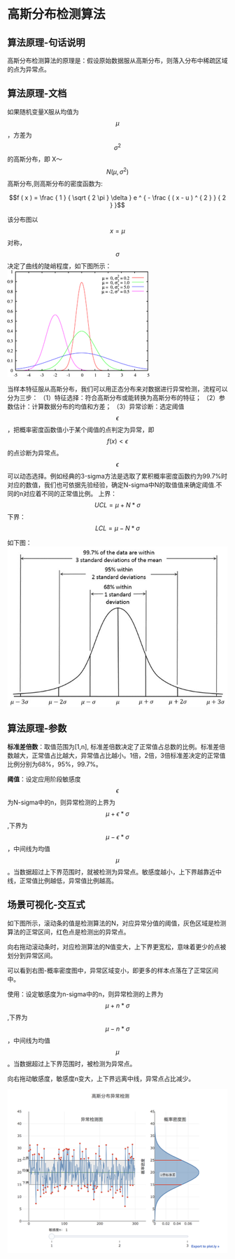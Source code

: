 
# 高斯分布检测算法

##  算法原理-句话说明

高斯分布检测算法的原理是：假设原始数据服从高斯分布，则落入分布中稀疏区域的点为异常点。

##  算法原理-文档

如果随机变量X服从均值为$$\mu$$，方差为$$\sigma^2$$的高斯分布，即
X～$$N(\mu,\sigma^2)$$高斯分布,则高斯分布的密度函数为:

$$f ( x ) = \frac { 1 } { \sqrt { 2 \pi } \delta } e ^ { - \frac { ( x - u ) ^ { 2 } } { 2 } }$$

该分布图以$$x=\mu$$对称，$$\sigma$$决定了曲线的陡峭程度，如下图所示：
![img](../_image/高斯分布原理.png)



当样本特征服从高斯分布，我们可以用正态分布来对数据进行异常检测，流程可以分为三步：
（1）特征选择：符合高斯分布或能转换为高斯分布的特征；
（2）参数估计：计算数据分布的均值和方差；
（3）异常诊断：选定阈值$$\epsilon$$，把概率密度函数值小于某个阈值的点判定为异常，即$$f(x)<\epsilon$$的点诊断为异常点。$$\epsilon$$可以动态选择。例如经典的3-sigma方法是选取了累积概率密度函数约为99.7%时对应的数值，我们也可依据先验经验，确定N-sigma中N的取值值来确定阈值.不同的n对应着不同的正常值比例。
上界：
$$UCL = \mu+N*\sigma$$
下界：
$$LCL = \mu-N*\sigma$$

如下图：
![](../_image/高斯原理.png)



## 算法原理-参数

**标准差倍数**：取值范围为[1,n],	标准差倍数决定了正常值占总数的比例。标准差倍数越大，正常值占比越大，异常值占比越小。1倍，2倍，3倍标准差决定的正常值比例分别为68%，95%，99.7%。

**阈值**：设定应用阶段敏感度$$\epsilon$$为N-sigma中的n，则异常检测的上界为$$\mu+\epsilon*\sigma$$,下界为$$\mu-\epsilon*\sigma$$，中间线为均值$$\mu$$。当数据超过上下界范围时，就被检测为异常点。敏感度越小，上下界越靠近中线，正常值比例越低，异常值比例越高。

## 场景可视化-交互式

如下图所示，滚动条的值是检测算法的N，对应异常分值的阈值，灰色区域是检测算法的正常区间，红色点是检测出的异常点。

向右拖动滚动条时，对应检测算法的N值变大，上下界更宽松，意味着更少的点被划分到异常区间。

可以看到右图-概率密度图中，异常区域变小，即更多的样本点落在了正常区间中。

使用：设定敏感度为n-sigma中的n，则异常检测的上界为$$\mu+n*\sigma$$,下界为$$\mu-n*\sigma$$，中间线为均值$$\mu$$。当数据超过上下界范围时，被检测为异常点。

向右拖动敏感度，敏感度n变大，上下界远离中线，异常点占比减少。


![高斯分布](../_image/高斯分布.png)


